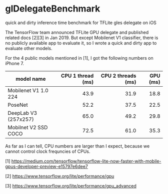 # glDelegateBenchmark
quick and dirty inference time benchmark for TFLite gles delegate on iOS

The TensorFlow team announced TFLite GPU delegate and published related docs [2][3] in Jan 2019. But except Mobilenet V1 classifier, there is no publicly available app to evaluate it, so I wrote a quick and dirty app to evaluate other models.

For the 4 public models mentioned in [1], I got the following numbers on iPhone 7.

| model name |CPU 1 thread (ms) |	CPU 2 threads (ms)	| GPU (ms)|
|------------|-----------------:|--------------------:|--------:|
| Mobilenet V1 1.0 224	| 43.9	| 31.9	| 18.8 |
| PoseNet	| 52.2	| 37.5	| 22.5 |
| DeepLab V3 (257x257) |	65.0	| 49.2	|29.8|
| Mobilnet V2 SSD COCO |72.5 | 61.0	| 35.3|

As far as I can tell, CPU numbers are larger than I expect, because we cannot control clock frequncies of CPUs.

[1] https://medium.com/tensorflow/tensorflow-lite-now-faster-with-mobile-gpus-developer-preview-e15797e6dee7

[2] https://www.tensorflow.org/lite/performance/gpu

[3] https://www.tensorflow.org/lite/performance/gpu_advanced
